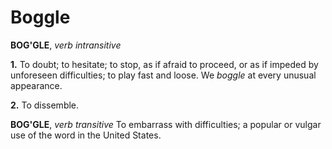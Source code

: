 # Boggle

**BOG'GLE**, _verb intransitive_

**1.** To doubt; to hesitate; to stop, as if afraid to proceed, or as if impeded by unforeseen difficulties; to play fast and loose. We _boggle_ at every unusual appearance.

**2.** To dissemble.

**BOG'GLE**, _verb transitive_ To embarrass with difficulties; a popular or vulgar use of the word in the United States.